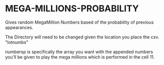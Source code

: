 # MEGA-MILLIONS-PROBABILITY
Gives random MegaMillion Numbers based of the probability of previous appearances.

The Directory will need to be changed given the location you place the csv. "lotnumbs"

numbersp is specifically the array you want with the appended numbers you'll be given to play the mega millions which is performed in the cell 11.
